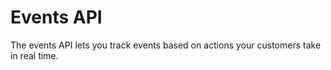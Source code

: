 # Events API

The events API lets you track events based on actions your customers take in real time.